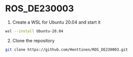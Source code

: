 # ROS_DE230003

1. Create a WSL for Ubuntu 20.04 and start it

```bash
wsl --install Ubuntu-20.04
```
2. Clone the repository

```bash
git clone https://github.com/Henttinen/ROS_DE230003.git
```